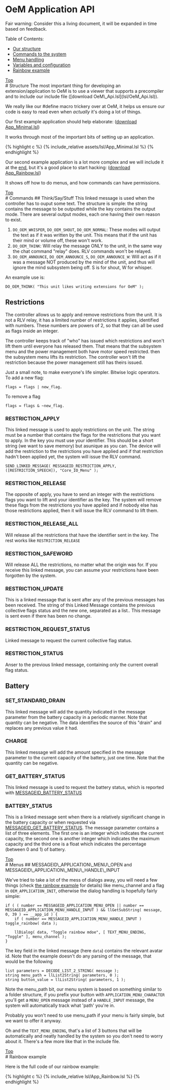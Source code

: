 # OeM Application API

Fair warning: Consider this a living document, it will be expanded in time based on feedback.

Table of Contents:

 * [Our structure](#structure)
 * [Commands to the system](#commands)
 * [Menu handling](#menus)
 * [Variables and configuration](#variables)
 * [Rainbow example](#rainbow-example)

<div class="top-marker"><a href="#a-title">Top</a></div>
# Structure
The most important thing for developing an extension/application to OeM is to use a viewer that supports a precompiler and to include our include file ([download OeM\_Api.lsl](lsl/OeM_Api.lsl)).

We really like our #define macro trickery over at OeM, it helps us ensure our code is easy to read even when *actually* it's doing a lot of things.

Our first example application should help elaborate: ([download App\_Minimal.lsl](lsl/App_Minimal.lsl))

It works through most of the important bits of setting up an application.

{% highlight c %}
{% include_relative assets/lsl/App_Minimal.lsl %}
{% endhighlight %}

Our second example application is a lot more complex and we will include it at the [end](#rainbow-example), but it's a good place to start hacking: ([download App\_Rainbow.lsl](lsl/App_Rainbow.lsl))

It shows off how to do menus, and how commands can have permissions.

<div class="top-marker"><a href="#a-title">Top</a></div>
# Commands
## Think/Say/Stuff
This linked message is used when the controller has to ouput some text. The structure is simple: the string contains the message to be outputted while the key contains the output mode. There are several output modes, each one having their own reason to exist.

1. `DO_OEM_WHISPER`, `DO_OEM_SHOUT`, `DO_OEM_NORMAL`: These modes will output the text as if it was written by the unit. This means that if the unit has their mind or volume off, these won't work.
2. `DO_OEM_THINK`: Will relay the message ONLY to the unit, in the same way the chat command "relay" does. RLV commands won't be relayed.
3. `DO_OEM_ANNOUNCE`, `DO_OEM_ANNOUNCE_S`, `DO_OEM_ANNOUNCE_W`: Will act as if it was a message NOT produced by the mind of the unit, and thus will ignore the mind subsystem being off. S is for shout, W for whisper.

An example use is:

    DO_OEM_THINK( "This unit likes writing extensions for OeM" );

## Restrictions

The controller allows us to apply and remove restrictions from the unit. It is not a RLV relay, it has a limited number of restrictions it applies, identified with numbers. These numbers are powers of 2, so that they can all be used as flags inside an integer.

The controller keeps track of "who" has issued which restrictions and won't lift them until everyone has released them. That means that the subsystem menu and the power management both have motor speed restricted. then the subsystem menu lifts its restriction. The controller won't lift the restriction because the power management still has theirs issued.

Just a small note, to make everyone's life simpler. Bitwise logic operators. To add a new flag: 

    flags = flags | new_flag.

To remove a flag

    flags = flags & ~new_flag.

### RESTRICTION\_APPLY

This linked message is used to apply restrictions on the unit. The string must be a number that contains the flags for the restrictions that you want to apply. In the key you must use your identifier. This should be a short string (we want to save memory) but asunique as you can. The device will add the restriction to the restrictions you have applied and if that restriction hadn't been applied yet, the system will issue the RLV command.

    SEND_LINKED_MESSAGE( MESSAGEID_RESTRICTION_APPLY, ([RESTRICTION_SPEECH]), "Core_IO_Menu" );

### RESTRICTION\_RELEASE

The opposite of apply, you have to send an integer with the restrictions flags you want to lift and your identifier as the key. The system will remove these flags from the restrictions you have applied and if nobody else has those restrictions applied, then it will issue the RLV command to lift them.

### RESTRICTION\_RELEASE\_ALL 

Will release all the restrictions that have the identifier sent in the key. The rest works like `RESTRICTION_RELEASE`

### RESTRICTION\_SAFEWORD   

Will release ALL the restrictions, no matter what the origin was for. If you receive this linked message, you can assume your restrictions have been forgotten by the system.

### RESTRICTION\_UPDATE	 

This is a linked message that is sent after any of the previous messages has been received. The string of this Linked Message contains the previous collective flags status and the new one, separated as a list.. This message is sent even if there has been no change.

### RESTRICTION\_REQUEST\_STATUS 

Linked message to request the current collective flag status.

### RESTRICTION\_STATUS 

Anser to the previous linked message, containing only the current overall flag status.


## Battery

### SET_STANDARD_DRAIN

This linked message will add the quantity indicated in the message parameter from the battery capacity in a periodic manner. Note that quantity can be negative. The data identifies the source of this "drain" and replaces any previous value it had.

### CHARGE

This linked message will add the amount specified in the message parameter to the current capacity of the battery, just one time. Note that the quantity can be negative.

### GET_BATTERY_STATUS

This linked message is used to request the battery status, which is reported with [MESSAGEID_BATTERY_STATUS](#battery_status)

### BATTERY_STATUS

This is a linked message sent when there is a relatively significant change in the battery capacity or when requested via [MESSAGEID_GET_BATTERY_STATUS](#get_battery_status). The message parameter contains a list of three elements. The first one is an integer which indicates the current capacity, the second one is another integer which indicates the maximum capacity and the third one is a float which indicates the percentage (between 0 and 1) of battery.




<div class="top-marker"><a href="#a-title">Top</a></div>
# Menus
## MESSAGEID\_APPLICATION\_MENU\_OPEN and MESSAGEID\_APPLICATION\_MENU\_HANDLE\_INPUT 

We've tried to take a lot of the mess of dialogs away, you will need a few things (check [the rainbow example](#rainbow-example) for details) like menu\_channel and a flag in `OEM_APPLICATION_INIT`, otherwise the dialog handling is hopefully fairly simple:

    if ( ( number == MESSAGEID_APPLICATION_MENU_OPEN || number == MESSAGEID_APPLICATION_MENU_HANDLE_INPUT ) && llGetSubString( message, 0, 39 ) == __app_id ) {
        if ( number == MESSAGEID_APPLICATION_MENU_HANDLE_INPUT ) toggle_rainbow( data );

        llDialog( data, "Toggle rainbow mdoe", [ TEXT_MENU_ENDING, "Toggle" ], menu_channel );
    }

The key field in the linked message (here `data`) contains the relevant avatar id. Note that the example doesn't do any parsing of the message, that would be the following

    list parameters = DECODE_LIST_2_STRING( message );
    string menu_path = llList2String( parameters, 0 );
    string button_value = llList2String( parameters, 1 );

Note the menu\_path bit, our menu system is based on something similar to a folder structure, if you prefix your button with `APPLICATION_MENU_CHARACTER` you'll get a `MENU_OPEN` message instead of a `HANDLE_INPUT` message, the system will automatically track what 'path' you're in.

Probably you won't need to use menu\_path if your menu is fairly simple, but we want to offer it anyway.

Oh and the `TEXT_MENU_ENDING`, that's a list of 3 buttons that will be automatically and neatly handled by the system so you don't need to worry about it.
There's a few more like that in the include file.

<div class="top-marker"><a href="#a-title">Top</a></div>
# Rainbow example

Here is the full code of our rainbow example:

{% highlight c %}
{% include_relative lsl/App_Rainbow.lsl %}
{% endhighlight %}


